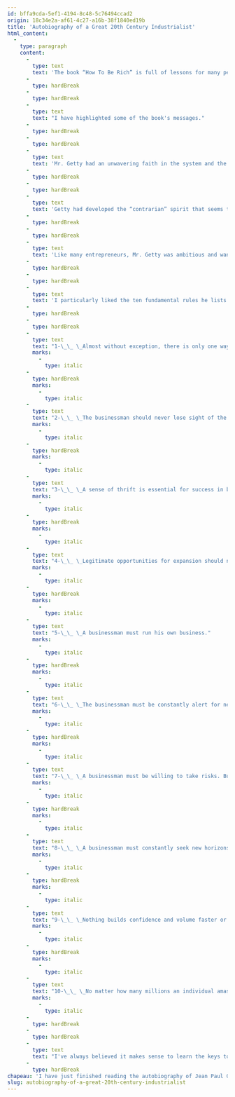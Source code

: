 ```yaml
---
id: bffa9cda-5ef1-4194-8c48-5c76494ccad2
origin: 18c34e2a-af61-4c27-a16b-38f1840ed19b
title: 'Autobiography of a Great 20th Century Industrialist'
html_content:
  -
    type: paragraph
    content:
      -
        type: text
        text: 'The book “How To Be Rich” is full of lessons for many people, entrepreneurs, business leaders, investors, and anyone who wants to get rich. The title of the book can be confusing; it does not only aim to show us how to enrich ourselves materially, but above all how to enrich ourselves more broadly as individuals. As Mr. Getty himself wrote in the preface to his book, “richness” is at least as much a matter of character, of philosophy, outlook and attitude, as it is of money.'
      -
        type: hardBreak
      -
        type: hardBreak
      -
        type: text
        text: "I have highlighted some of the book's messages."
      -
        type: hardBreak
      -
        type: hardBreak
      -
        type: text
        text: 'Mr. Getty had an unwavering faith in the system and the American and global economy. In the depths of the Great Depression of the 1930s, he continued to invest as everyone applied the brakes. He wrote this referring to the terrible 1930s: I was convinced the nation’s economy was essentially sound – that though it might sag lower in the near future, it would eventually bounce back, healthier than ever. I thought it was the time to buy – not sell.'
      -
        type: hardBreak
      -
        type: hardBreak
      -
        type: text
        text: 'Getty had developed the “contrarian” spirit that seems to me so important for a long-term stock market investor. He was willing to go against the tide and make decisions that seemed rash, even foolish, to others. In the book, which was written in 1965, he wrote: The businessman who moves counter to the tide of prevailing opinion must expect to be obstructed, derided and damned. And added, The truly successful businessman is essentially a maverick, a rebel who is rarely, if ever, satisfied with the status quo.'
      -
        type: hardBreak
      -
        type: hardBreak
      -
        type: text
        text: 'Like many entrepreneurs, Mr. Getty was ambitious and wanted to grow his business to create value and contribute to the growth of his country by creating jobs. He writes: It might be said that he views business as a creative art. He uses his money as capital, investing and reinvesting it to create businesses and jobs and produce goods and services.'
      -
        type: hardBreak
      -
        type: hardBreak
      -
        type: text
        text: 'I particularly liked the ten fundamental rules he lists for success in business:'
      -
        type: hardBreak
      -
        type: hardBreak
      -
        type: text
        text: "1-\_\_ \_Almost without exception, there is only one way to make a great deal of money in the business world – and that is in one’s own business."
        marks:
          -
            type: italic
      -
        type: hardBreak
        marks:
          -
            type: italic
      -
        type: text
        text: "2-\_\_ \_The businessman should never lose sight of the central aim of all business – to produce more and better goods or provide more and better services to more people at lower cost."
        marks:
          -
            type: italic
      -
        type: hardBreak
        marks:
          -
            type: italic
      -
        type: text
        text: "3-\_\_ \_A sense of thrift is essential for success in business."
        marks:
          -
            type: italic
      -
        type: hardBreak
        marks:
          -
            type: italic
      -
        type: text
        text: "4-\_\_ \_Legitimate opportunities for expansion should never be ignored or overlooked."
        marks:
          -
            type: italic
      -
        type: hardBreak
        marks:
          -
            type: italic
      -
        type: text
        text: "5-\_\_ \_A businessman must run his own business."
        marks:
          -
            type: italic
      -
        type: hardBreak
        marks:
          -
            type: italic
      -
        type: text
        text: "6-\_\_ \_The businessman must be constantly alert for new ways to improve his products and services and increase his production and sales."
        marks:
          -
            type: italic
      -
        type: hardBreak
        marks:
          -
            type: italic
      -
        type: text
        text: "7-\_\_ \_A businessman must be willing to take risks. But borrowed money must always be promptly repaid."
        marks:
          -
            type: italic
      -
        type: hardBreak
        marks:
          -
            type: italic
      -
        type: text
        text: "8-\_\_ \_A businessman must constantly seek new horizons and untapped or under-exploited markets."
        marks:
          -
            type: italic
      -
        type: hardBreak
        marks:
          -
            type: italic
      -
        type: text
        text: "9-\_\_ \_Nothing builds confidence and volume faster or better than a reputation for standing behind one’s work or products."
        marks:
          -
            type: italic
      -
        type: hardBreak
        marks:
          -
            type: italic
      -
        type: text
        text: "10-\_\_ \_No matter how many millions an individual amasses, if he is in business he must always consider his wealth as a means for improving living conditions everywhere.\_"
        marks:
          -
            type: italic
      -
        type: hardBreak
      -
        type: hardBreak
      -
        type: text
        text: "I've always believed it makes sense to learn the keys to success by studying the most successful people in any field. This book by J. Paul Getty should be required reading for anyone who wants to start a business."
      -
        type: hardBreak
chapeau: 'I have just finished reading the autobiography of Jean Paul Getty, known as J. Paul Getty, “How To Be Rich” (*****). Born in 1892 and died in 1976, Getty had long been the richest American and perhaps the richest man in the world. He made his fortune in oil, having started his career prospecting for oil in Oklahoma. By dint of hard work and rational, calculated decisions, over the decades he built an industrial empire, the Getty Oil Company, and invested in real estate and the stock market, not to mention a large collection of works of art of great value. He was also a great patron: the J. Paul Getty Trust is one of the largest cultural foundations in the world.'
slug: autobiography-of-a-great-20th-century-industrialist
---
```

